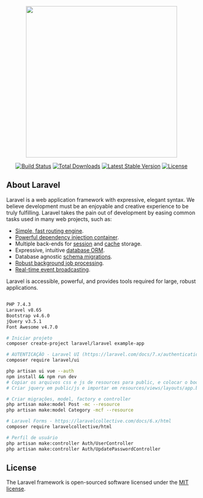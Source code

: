 <p align="center"><a href="https://laravel.com" target="_blank"><img src="https://raw.githubusercontent.com/laravel/art/master/logo-lockup/5%20SVG/2%20CMYK/1%20Full%20Color/laravel-logolockup-cmyk-red.svg" width="400"></a></p>

<p align="center">
<a href="https://travis-ci.org/laravel/framework"><img src="https://travis-ci.org/laravel/framework.svg" alt="Build Status"></a>
<a href="https://packagist.org/packages/laravel/framework"><img src="https://img.shields.io/packagist/dt/laravel/framework" alt="Total Downloads"></a>
<a href="https://packagist.org/packages/laravel/framework"><img src="https://img.shields.io/packagist/v/laravel/framework" alt="Latest Stable Version"></a>
<a href="https://packagist.org/packages/laravel/framework"><img src="https://img.shields.io/packagist/l/laravel/framework" alt="License"></a>
</p>

## About Laravel

Laravel is a web application framework with expressive, elegant syntax. We believe development must be an enjoyable and creative experience to be truly fulfilling. Laravel takes the pain out of development by easing common tasks used in many web projects, such as:

-   [Simple, fast routing engine](https://laravel.com/docs/routing).
-   [Powerful dependency injection container](https://laravel.com/docs/container).
-   Multiple back-ends for [session](https://laravel.com/docs/session) and [cache](https://laravel.com/docs/cache) storage.
-   Expressive, intuitive [database ORM](https://laravel.com/docs/eloquent).
-   Database agnostic [schema migrations](https://laravel.com/docs/migrations).
-   [Robust background job processing](https://laravel.com/docs/queues).
-   [Real-time event broadcasting](https://laravel.com/docs/broadcasting).

Laravel is accessible, powerful, and provides tools required for large, robust applications.

##

```bash
PHP 7.4.3
Laravel v8.65
Bootstrap v4.6.0
jQuery v3.5.1
Font Awesome v4.7.0
```

```bash
# Iniciar projeto
composer create-project laravel/laravel example-app
```

```bash
# AUTENTICAÇÃO - Laravel UI (https://laravel.com/docs/7.x/authentication)
composer require laravel/ui

php artisan ui vue --auth
npm install && npm run dev
# Copiar os arquivos css e js de resources para public, e colocar o bootstrap 4.6.0 dentro deles
# Criar jquery em public/js e importar em resources/views/layouts/app.blade.php
```

```bash
# Criar migrações, model, factory e controller
php artisan make:model Post -mc --resource
php artisan make:model Category -mcf --resource
```

```bash
# Laravel Forms - https://laravelcollective.com/docs/6.x/html
composer require laravelcollective/html
```

```bash
# Perfil de usuário
php artisan make:controller Auth/UserController
php artisan make:controller Auth/UpdatePasswordController
```

## License

The Laravel framework is open-sourced software licensed under the [MIT license](https://opensource.org/licenses/MIT).
